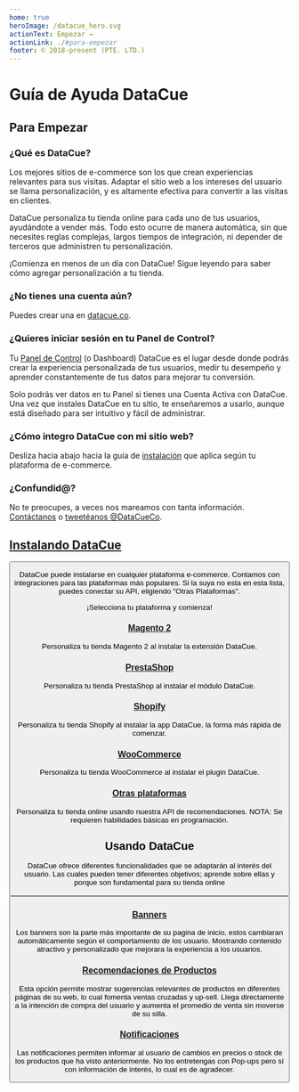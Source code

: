 ```yaml
---
home: true
heroImage: /datacue_hero.svg
actionText: Empezar →
actionLink: ./#para-empezar
footer: © 2018-present (PTE. LTD.)
---
```

# Guía de Ayuda DataCue

## Para Empezar

### ¿Qué es DataCue?

Los mejores sitios de e-commerce son los que crean experiencias relevantes para sus visitas. Adaptar el sitio web a los intereses del usuario se llama personalización, y es altamente efectiva para convertir a las visitas en clientes.

DataCue personaliza tu tienda online para cada uno de tus usuarios, ayudándote a vender más. Todo esto ocurre de manera automática, sin que necesites reglas complejas, largos tiempos de integración, ni depender de terceros que administren tu personalización.

¡Comienza en menos de un día con DataCue! Sigue leyendo para saber cómo agregar personalización a tu tienda.

### ¿No tienes una cuenta aún?

Puedes crear una en [datacue.co](https://app.datacue.co/es/sign-up).

### ¿Quieres iniciar sesión en tu Panel de Control?

Tu [Panel de Control](https://app.datacue.co/) (o Dashboard) DataCue es el lugar desde donde podrás crear la experiencia personalizada de tus usuarios, medir tu desempeño y aprender constantemente de tus datos para mejorar tu conversión.

Solo podrás ver datos en tu Panel si tienes una Cuenta Activa con DataCue. Una vez que instales DataCue en tu sitio, te enseñaremos a usarlo, aunque está diseñado para ser intuitivo y fácil de administrar.

### ¿Cómo integro DataCue con mi sitio web?

Desliza hacia abajo hacia la guía de [instalación](#installing-datacue) que aplica según tu plataforma de e-commerce.

### ¿Confundid@?

No te preocupes, a veces nos mareamos con tanta información. [Contáctanos](https://datacue.co/contact) o [tweetéanos @DataCueCo](https://twitter.com/datacueco).

## [Instalando DataCue](/es/install)

<Button text="Guía de Instalación" link="/es/install" />

DataCue puede instalarse en cualquier plataforma e-commerce. Contamos con integraciones para las plataformas más populares. Si la suya no esta en esta lista, puedes conectar su API, eligiendo "Otras Plataformas".

¡Selecciona tu plataforma y comienza!

### [Magento 2](/es/install/magento)

Personaliza tu tienda Magento 2 al instalar la extensión DataCue.

### [PrestaShop](/es/install/prestashop/)

Personaliza tu tienda PrestaShop al instalar el módulo DataCue.

### [Shopify](/es/install/shopify/)

Personaliza tu tienda Shopify al instalar la app DataCue, la forma más rápida de comenzar.

### [WooCommerce](/es/install/woocommerce/)

Personaliza tu tienda WooCommerce al instalar el plugin DataCue.

### [Otras plataformas](/custom/)

Personaliza tu tienda online usando nuestra API de recomendaciones. NOTA: Se requieren habilidades básicas en programación.

## Usando DataCue

DataCue ofrece diferentes funcionalidades que se adaptarán al interés del usuario. Las cuales pueden tener diferentes objetivos; aprende sobre ellas y porque son fundamental para su tienda online

<Button text="Guía de Usuario" link="/es/guide" />

### [Banners](/es/guide/banners)

Los banners son la parte más importante de su pagina de inicio, estos cambiaran automáticamente según el comportamiento de los usuario. Mostrando contenido atractivo y personalizado que mejorara la experiencia a los usuarios.

### [Recomendaciones de Productos](/es/guide/products)

Esta opción permite mostrar sugerencias relevantes de productos en diferentes páginas de su web, lo cual fomenta ventas cruzadas y up-sell. Llega directamente a la intención de compra del usuario y aumenta el promedio de venta sin moverse de su silla.

### [Notificaciones](/es/guide/notifications/)

Las notificaciones permiten informar al usuario de cambios en precios o stock de los productos que ha visto anteriormente. No los entretengas con Pop-ups pero sí con información de interés, lo cual es de agradecer.